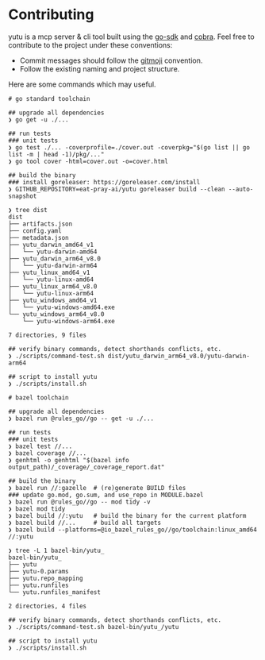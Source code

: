 # Contributing

yutu is a mcp server & cli tool built using the [go-sdk](https://github.com/modelcontextprotocol/go-sdk) and [cobra](https://github.com/spf13/cobra). Feel free to contribute to the project under these conventions:

- Commit messages should follow the [gitmoji](https://gitmoji.dev) convention.
- Follow the existing naming and project structure.

Here are some commands which may useful.

```shell
# go standard toolchain

## upgrade all dependencies
❯ go get -u ./...

## run tests
### unit tests
❯ go test ./... -coverprofile=./cover.out -coverpkg="$(go list || go list -m | head -1)/pkg/..."
❯ go tool cover -html=cover.out -o=cover.html 

## build the binary
### install goreleaser: https://goreleaser.com/install
❯ GITHUB_REPOSITORY=eat-pray-ai/yutu goreleaser build --clean --auto-snapshot

❯ tree dist 
dist
├── artifacts.json
├── config.yaml
├── metadata.json
├── yutu_darwin_amd64_v1
│   └── yutu-darwin-amd64
├── yutu_darwin_arm64_v8.0
│   └── yutu-darwin-arm64
├── yutu_linux_amd64_v1
│   └── yutu-linux-amd64
├── yutu_linux_arm64_v8.0
│   └── yutu-linux-arm64
├── yutu_windows_amd64_v1
│   └── yutu-windows-amd64.exe
└── yutu_windows_arm64_v8.0
    └── yutu-windows-arm64.exe

7 directories, 9 files

## verify binary commands, detect shorthands conflicts, etc.
❯ ./scripts/command-test.sh dist/yutu_darwin_arm64_v8.0/yutu-darwin-arm64

## script to install yutu
❯ ./scripts/install.sh
```

```shell
# bazel toolchain

## upgrade all dependencies
❯ bazel run @rules_go//go -- get -u ./...

## run tests
### unit tests
❯ bazel test //...
❯ bazel coverage //...
❯ genhtml -o genhtml "$(bazel info output_path)/_coverage/_coverage_report.dat"

## build the binary
❯ bazel run //:gazelle  # (re)generate BUILD files
### update go.mod, go.sum, and use_repo in MODULE.bazel
❯ bazel run @rules_go//go -- mod tidy -v
❯ bazel mod tidy
❯ bazel build //:yutu   # build the binary for the current platform
❯ bazel build //...     # build all targets
❯ bazel build --platforms=@io_bazel_rules_go//go/toolchain:linux_amd64 //:yutu

❯ tree -L 1 bazel-bin/yutu_
bazel-bin/yutu_
├── yutu
├── yutu-0.params
├── yutu.repo_mapping
├── yutu.runfiles
└── yutu.runfiles_manifest

2 directories, 4 files

## verify binary commands, detect shorthands conflicts, etc.
❯ ./scripts/command-test.sh bazel-bin/yutu_/yutu

## script to install yutu
❯ ./scripts/install.sh
```
